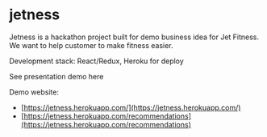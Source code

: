 # jetness

Jetness is a hackathon project built for demo business idea for Jet Fitness. We want to help customer to make fitness easier. 

Development stack: React/Redux, Heroku for deploy

See presentation demo here

Demo website: 
- [https://jetness.herokuapp.com/](https://jetness.herokuapp.com/)
- [https://jetness.herokuapp.com/recommendations](https://jetness.herokuapp.com/recommendations)
